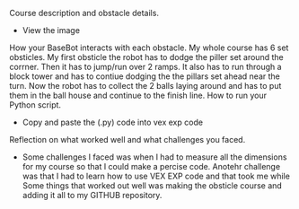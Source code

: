 Course description and obstacle details. 
  - View the image

How your BaseBot interacts with each obstacle. 
    My whole course has 6 set obsticles. My first obsticle the robot has to
    dodge the piller set around the corrner. Then it has to jump/run over 2
    ramps. It also has to run through a block tower  and has to contiue 
    dodging the the pillars set ahead near the turn. Now the robot has to collect
    the 2 balls laying around and has to put them in the ball house and continue 
    to the finish line.
How to run your Python script. 
  - Copy and paste the (.py) code into vex exp code

Reflection on what worked well and what challenges you faced. 
  - Some challenges I faced was when I had to measure all the dimensions
    for my course so that I could make a percise code. Anotehr challenge
    was that I had to learn how to use VEX EXP code and that took me while
    Some things that worked out well was making the obsticle course and adding
    it all to my GITHUB repository. 
